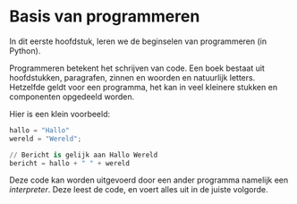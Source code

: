 # Basis van programmeren

In dit eerste hoofdstuk, leren we de beginselen van programmeren (in Python).

Programmeren betekent het schrijven van code. Een boek bestaat uit hoofdstukken, paragrafen, zinnen en woorden en natuurlijk letters. Hetzelfde geldt voor een programma, het kan in veel kleinere stukken en componenten opgedeeld worden.

Hier is een klein voorbeeld:

```python
hallo = "Hallo"
wereld = "Wereld";

// Bericht is gelijk aan Hallo Wereld
bericht = hallo + " " + wereld
```

Deze code kan worden uitgevoerd door een ander programma namelijk een *interpreter*. Deze leest de code, en voert alles uit in de juiste volgorde.
